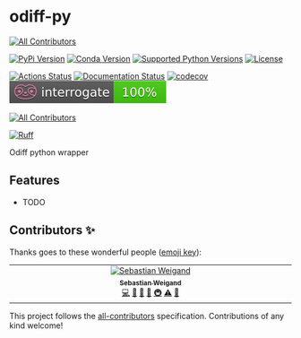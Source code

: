 # odiff-py
<!-- ALL-CONTRIBUTORS-BADGE:START - Do not remove or modify this section -->
[![All Contributors](https://img.shields.io/badge/all_contributors-1-orange.svg?style=flat-square)](#contributors-)
<!-- ALL-CONTRIBUTORS-BADGE:END -->

[![PyPi Version](https://img.shields.io/pypi/v/odiff_py.svg)](https://pypi.org/project/odiff-py/)
[![Conda Version](https://img.shields.io/conda/vn/conda-forge/odiff-py.svg)](https://anaconda.org/conda-forge/odiff-py)
[![Supported Python Versions](https://img.shields.io/pypi/pyversions/odiff_py.svg)](https://pypi.org/project/odiff-py/)
[![License](https://img.shields.io/badge/License-Apache%202.0-blue.svg)](https://opensource.org/licenses/Apache-2.0)

[![Actions Status](https://github.com/s-weigand/odiff-py/workflows/Tests/badge.svg)](https://github.com/s-weigand/odiff-py/actions)
[![Documentation Status](https://readthedocs.org/projects/odiff-py/badge/?version=latest)](https://odiff-py.readthedocs.io/en/latest/?badge=latest)
[![codecov](https://codecov.io/gh/s-weigand/odiff-py/branch/main/graph/badge.svg)](https://codecov.io/gh/s-weigand/odiff-py)
[![Documentation Coverage](https://raw.githubusercontent.com/s-weigand/odiff-py/main/docs/_static/interrogate_badge.svg)](https://github.com/s-weigand/odiff-py)

[![All Contributors](https://img.shields.io/github/all-contributors/s-weigand/odiff-py)](#contributors)

[![Ruff](https://img.shields.io/endpoint?url=https://raw.githubusercontent.com/astral-sh/ruff/main/assets/badge/v2.json)](https://github.com/astral-sh/ruff)

Odiff python wrapper

## Features

- TODO

## Contributors ✨

Thanks goes to these wonderful people ([emoji key](https://allcontributors.org/docs/en/emoji-key)):

<!-- ALL-CONTRIBUTORS-LIST:START - Do not remove or modify this section -->
<!-- prettier-ignore-start -->
<!-- markdownlint-disable -->
<table>
  <tbody>
    <tr>
      <td align="center" valign="top" width="14.28%"><a href="https://github.com/s-weigand"><img src="https://avatars.githubusercontent.com/u/9513634?v=4?s=100" width="100px;" alt="Sebastian Weigand"/><br /><sub><b>Sebastian Weigand</b></sub></a><br /><a href="https://github.com/s-weigand/odiff-py/commits?author=s-weigand" title="Code">💻</a> <a href="#ideas-s-weigand" title="Ideas, Planning, & Feedback">🤔</a> <a href="#maintenance-s-weigand" title="Maintenance">🚧</a> <a href="#projectManagement-s-weigand" title="Project Management">📆</a> <a href="#infra-s-weigand" title="Infrastructure (Hosting, Build-Tools, etc)">🚇</a> <a href="https://github.com/s-weigand/odiff-py/commits?author=s-weigand" title="Tests">⚠️</a> <a href="https://github.com/s-weigand/odiff-py/commits?author=s-weigand" title="Documentation">📖</a></td>
    </tr>
  </tbody>
</table>

<!-- markdownlint-restore -->
<!-- prettier-ignore-end -->

<!-- ALL-CONTRIBUTORS-LIST:END -->

This project follows the [all-contributors](https://github.com/all-contributors/all-contributors) specification. Contributions of any kind welcome!
